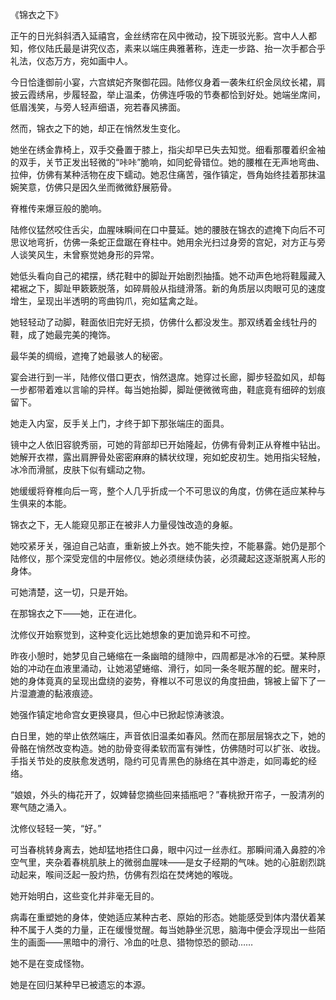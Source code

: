 《锦衣之下》

正午的日光斜斜洒入延禧宫，金丝绣帘在风中微动，投下斑驳光影。宫中人人都知，修仪陆氏最是讲究仪态，素来以端庄典雅著称，连走一步路、抬一次手都合乎礼法，仪态万方，宛如画中人。

今日恰逢御前小宴，六宫嫔妃齐聚御花园。陆修仪身着一袭朱红织金凤纹长裙，肩披云霞绣帛，步履轻盈，举止温柔，仿佛连呼吸的节奏都恰到好处。她端坐席间，低眉浅笑，与旁人轻声细语，宛若春风拂面。

然而，锦衣之下的她，却正在悄然发生变化。

她坐在绣金靠椅上，双手交叠置于膝上，指尖却早已失去知觉。细看那覆着织金袖的双手，关节正发出轻微的“咔咔”脆响，如同蛇骨错位。她的腰椎在无声地弯曲、拉伸，仿佛有某种活物在皮下蠕动。她忍住痛苦，强作镇定，唇角始终挂着那抹温婉笑意，仿佛只是因久坐而微微舒展筋骨。

脊椎传来爆豆般的脆响。

陆修仪猛然咬住舌尖，血腥味瞬间在口中蔓延。她的腰肢在锦衣的遮掩下向后不可思议地弯折，仿佛一条蛇正盘踞在脊柱中。她用余光扫过身旁的宫妃，对方正与旁人谈笑风生，未曾察觉她身形的异常。

她低头看向自己的裙摆，绣花鞋中的脚趾开始剧烈抽搐。她不动声色地将鞋履藏入裙裾之下，脚趾甲簌簌脱落，如碎屑般从指缝滑落。新的角质层以肉眼可见的速度增生，呈现出半透明的弯曲钩爪，宛如猛禽之趾。

她轻轻动了动脚，鞋面依旧完好无损，仿佛什么都没发生。那双绣着金线牡丹的鞋，成了她最完美的掩饰。

最华美的绸缎，遮掩了她最骇人的秘密。

宴会进行到一半，陆修仪借口更衣，悄然退席。她穿过长廊，脚步轻盈如风，却每一步都带着难以言喻的异样。每当她抬脚，脚趾便微微弯曲，鞋底竟有细碎的划痕留下。

她走入内室，反手关上门，才终于卸下那张端庄的面具。

镜中之人依旧容貌秀丽，可她的背部却已开始隆起，仿佛有骨刺正从脊椎中钻出。她解开衣襟，露出肩胛骨处密密麻麻的鳞状纹理，宛如蛇皮初生。她用指尖轻触，冰冷而滑腻，皮肤下似有蠕动之物。

她缓缓将脊椎向后一弯，整个人几乎折成一个不可思议的角度，仿佛在适应某种与生俱来的本能。

锦衣之下，无人能窥见那正在被非人力量侵蚀改造的身躯。

她咬紧牙关，强迫自己站直，重新披上外衣。她不能失控，不能暴露。她仍是那个陆修仪，那个深受宠信的中层修仪。她必须继续伪装，必须藏起这逐渐脱离人形的身体。

可她清楚，这一切，只是开始。

在那锦衣之下——她，正在进化。

沈修仪开始察觉到，这种变化远比她想象的更加诡异和不可控。

昨夜小憩时，她梦见自己蜷缩在一条幽暗的缝隙中，四周都是冰冷的石壁。某种原始的冲动在血液里涌动，让她渴望蜷缩、滑行，如同一条冬眠苏醒的蛇。醒来时，她的身体竟真的呈现出盘绕的姿势，脊椎以不可思议的角度扭曲，锦被上留下了一片湿漉漉的黏液痕迹。

她强作镇定地命宫女更换寝具，但心中已掀起惊涛骇浪。

白日里，她的举止依然端庄，声音依旧温柔如春风。然而在那层层锦衣之下，她的骨骼在悄然改变构造。她的肋骨变得柔软而富有弹性，仿佛随时可以扩张、收拢。手指关节处的皮肤愈发透明，隐约可见青黑色的脉络在其中游走，如同毒蛇的经络。

“娘娘，外头的梅花开了，奴婢替您摘些回来插瓶吧？”春桃掀开帘子，一股清冽的寒气随之涌入。

沈修仪轻轻一笑，“好。”

可当春桃转身离去，她却猛地捂住口鼻，眼中闪过一丝赤红。那瞬间涌入鼻腔的冷空气里，夹杂着春桃肌肤上的微弱血腥味——是女子经期的气味。她的心脏剧烈跳动起来，喉间泛起一股灼热，仿佛有烈焰在焚烤她的喉咙。

她开始明白，这些变化并非毫无目的。

病毒在重塑她的身体，使她适应某种古老、原始的形态。她能感受到体内潜伏着某种不属于人类的力量，正在缓慢觉醒。每当她静坐沉思，脑海中便会浮现出一些陌生的画面——黑暗中的滑行、冷血的吐息、猎物惊恐的颤动……

她不是在变成怪物。

她是在回归某种早已被遗忘的本源。